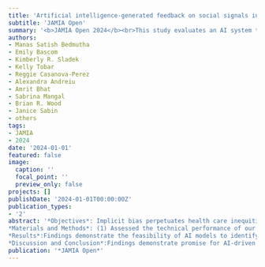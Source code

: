 ```yaml
---
title: 'Artificial intelligence-generated feedback on social signals in patient--provider communication: technical performance, feedback usability, and impact'
subtitle: 'JAMIA Open'
summary: '<b>JAMIA Open 2024</b><br>This study evaluates an AI system that provides automated feedback on social communication during primary care visits. By analyzing real clinical conversations, the system detects social signals and offers targeted feedback to clinicians. Results show that the feedback is technically reliable, usable, and has the potential to improve communication skills and patient care.'
authors:
- Manas Satish Bedmutha
- Emily Bascom
- Kimberly R. Sladek
- Kelly Tobar
- Reggie Casanova-Perez
- Alexandra Andreiu
- Amrit Bhat
- Sabrina Mangal
- Brian R. Wood
- Janice Sabin
- others
tags:
- JAMIA
- 2024
date: '2024-01-01'
featured: false
image:
  caption: ''
  focal_point: ''
  preview_only: false
projects: []
publishDate: '2024-01-01T00:00:00Z'
publication_types:
- '2'
abstract: '*Objectives*: Implicit bias perpetuates health care inequities and manifests in patient–provider interactions, particularly nonverbal social cues like dominance. We investigated the use of artificial intelligence (AI) for automated communication assessment and feedback during primary care visits to raise clinician awareness of bias in patient interactions.
*Materials and Methods*: (1) Assessed the technical performance of our AI models by building a machine-learning pipeline that automatically detects social signals in patient–provider interactions from 145 primary care visits. (2) Engaged 24 clinicians to design usable AI-generated communication feedback for their workflow. (3) Evaluated the impact of our AI-based approach in a prospective cohort of 108 primary care visits.
*Results*:Findings demonstrate the feasibility of AI models to identify social signals, such as dominance, warmth, engagement, and interactivity, in nonverbal patient–provider communication. Although engaged clinicians preferred feedback delivered in personalized dashboards, they found nonverbal cues difficult to interpret, motivating social signals as an alternative feedback mechanism. Impact evaluation demonstrated fairness in all AI models with better generalizability of provider dominance, provider engagement, and patient warmth. Stronger clinician implicit race bias was associated with less provider dominance and warmth. Although clinicians expressed overall interest in our AI approach, they recommended improvements to enhance acceptability, feasibility, and implementation in telehealth and medical education contexts.
*Discussion and Conclusion*:Findings demonstrate promise for AI-driven communication assessment and feedback systems focused on social signals. Future work should improve the performance of this approach, personalize models, and contextualize feedback, and investigate system implementation in educational workflows. This work exemplifies a systematic, multistage approach for evaluating AI tools designed to raise clinician awareness of implicit bias and promote patient-centered, equitable health care interactions.'
publication: '*JAMIA Open*'
---
```


